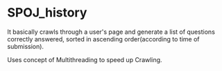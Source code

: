 # SPOJ_history

It basically crawls through a user's page and generate a list of questions correctly answered, sorted in ascending order(according to time of submission).

Uses concept of Multithreading to speed up Crawling.
